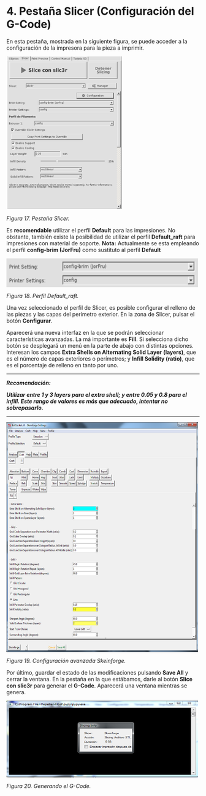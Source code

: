 # 4. Pestaña Slicer (Configuración del G-Code)

En esta pestaña, mostrada en la siguiente figura, se puede acceder a la configuración de la impresora para la pieza a imprimir.

<img src="image02.png" alt="1" height="400" width="300" align="middle">

*Figura 17. Pestaña Slicer.*

Es **recomendable** utilizar el perfil **Default** para las impresiones. No obstante, también existe la posibilidad de utilizar el perfil **Default_raft** para impresiones con material de soporte.
**Nota:**
Actualmente se esta empleando el perfil **config-brim (JorFru)** como sustituto al perfil **Default**
 
<img src="image03.png" alt="2" height="75" width="500" align="middle">

*Figura 18. Perfil Default_raft.*

Una vez seleccionado el perfil de Slicer, es posible configurar el relleno de las piezas y las capas del perímetro exterior. En la zona de Slicer, pulsar el botón **Configurar**.

Aparecerá una nueva interfaz en la que se podrán seleccionar características avanzadas. La má importante es **Fill**. Si selecciona dicho botón se desplegará un menú en la parte de abajo con distintas opciones. Interesan los campos **Extra Shells on Alternating Solid Layer** **(layers)**, que es el número de capas exteriores o perímetros; y **Infill Solidity (ratio)**, que es el porcentaje de relleno en tanto por uno.



---



***Recomendación:***

***Utilizar entre 1 y 3 layers para el extra shell; y entre 0.05 y 0.8 para el infill. Este rango de valores es más que adecuado, intentar no sobrepasarlo.***


---


 
<img src="3.png" alt="3" height="600" width="500" align="middle">

*Figura 19. Configuración avanzada Skeinforge.*

Por último, guardar el estado de las modificaciones pulsando **Save All** y cerrar la ventana. En la pestaña en la que estábamos, darle al botón **Slice con slic3r** para generar el **G-Code**. Aparecerá una ventana mientras se genera.

<img src="4.png" alt="4" height="200" width="500" align="middle">
 
*Figura 20. Generando el G-Code.*
